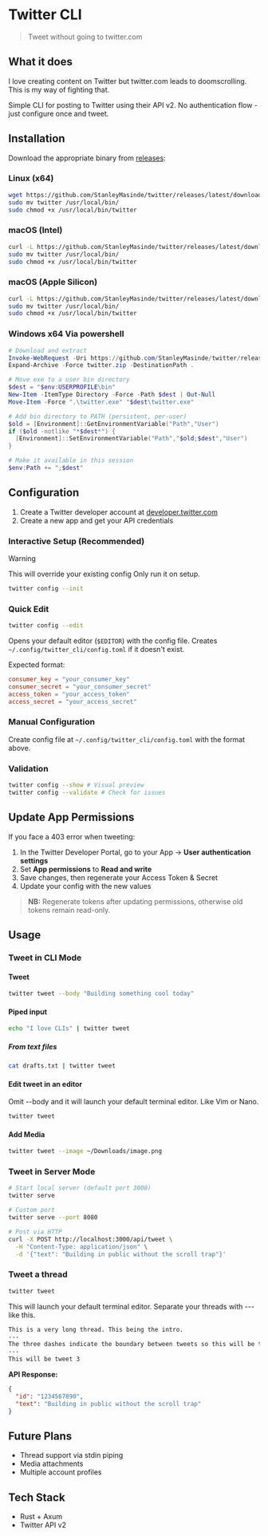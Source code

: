 # Twitter CLI
> Tweet without going to twitter.com

## What it does
I love creating content on Twitter but twitter.com leads to doomscrolling. This is my way of fighting that.

Simple CLI for posting to Twitter using their API v2. No authentication flow - just configure once and tweet.

## Installation
Download the appropriate binary from [releases](https://github.com/StanleyMasinde/twitter/releases/latest):

### Linux (x64)
```bash
wget https://github.com/StanleyMasinde/twitter/releases/latest/download/twitter-linux-x64.tar.gz && tar -xzf twitter-linux-x64.tar.gz && rm twitter-linux-x64.tar.gz
sudo mv twitter /usr/local/bin/
sudo chmod +x /usr/local/bin/twitter
```

### macOS (Intel)
```bash
curl -L https://github.com/StanleyMasinde/twitter/releases/latest/download/twitter-darwin-x64.tar.gz | tar -xz
sudo mv twitter /usr/local/bin/
sudo chmod +x /usr/local/bin/twitter
```

### macOS (Apple Silicon)
```bash
curl -L https://github.com/StanleyMasinde/twitter/releases/latest/download/twitter-darwin-arm64.tar.gz | tar -xz
sudo mv twitter /usr/local/bin/
sudo chmod +x /usr/local/bin/twitter
```

### Windows x64 Via powershell
```powershell
# Download and extract
Invoke-WebRequest -Uri https://github.com/StanleyMasinde/twitter/releases/latest/download/twitter-windows-x64.zip -OutFile twitter.zip
Expand-Archive -Force twitter.zip -DestinationPath .

# Move exe to a user bin directory
$dest = "$env:USERPROFILE\bin"
New-Item -ItemType Directory -Force -Path $dest | Out-Null
Move-Item -Force ".\twitter.exe" "$dest\twitter.exe"

# Add bin directory to PATH (persistent, per-user)
$old = [Environment]::GetEnvironmentVariable("Path","User")
if ($old -notlike "*$dest*") {
  [Environment]::SetEnvironmentVariable("Path","$old;$dest","User")
}

# Make it available in this session
$env:Path += ";$dest"
```

## Configuration
1. Create a Twitter developer account at [developer.twitter.com](https://developer.twitter.com)
2. Create a new app and get your API credentials

### Interactive Setup (Recommended)
> [!WARNING]
> This will override your existing config Only run it on setup.

```bash
twitter config --init
```

### Quick Edit
```bash
twitter config --edit
```
Opens your default editor (`$EDITOR`) with the config file. Creates `~/.config/twitter_cli/config.toml` if it doesn't exist.

Expected format:
```toml
consumer_key = "your_consumer_key"
consumer_secret = "your_consumer_secret"
access_token = "your_access_token"
access_secret = "your_access_secret"
```

### Manual Configuration
Create config file at `~/.config/twitter_cli/config.toml` with the format above.

### Validation
```bash
twitter config --show # Visual preview
twitter config --validate # Check for issues
```

## Update App Permissions
If you face a 403 error when tweeting:

1. In the Twitter Developer Portal, go to your App → **User authentication settings**
2. Set **App permissions** to **Read and write**
3. Save changes, then regenerate your Access Token & Secret
4. Update your config with the new values

> **NB:** Regenerate tokens after updating permissions, otherwise old tokens remain read-only.

## Usage

### Tweet in CLI Mode
#### Tweet
```bash
twitter tweet --body "Building something cool today"
```

#### Piped input
```bash
echo "I love CLIs" | twitter tweet
```


##### From text files
```bash
cat drafts.txt | twitter tweet
```
#### Edit tweet in an editor
Omit --body and it will launch your default terminal editor. Like Vim or Nano.
```bash
twitter tweet
```

#### Add Media
```bash
twitter tweet --image ~/Downloads/image.png
```

### Tweet in Server Mode
```bash
# Start local server (default port 3000)
twitter serve

# Custom port
twitter serve --port 8080

# Post via HTTP
curl -X POST http://localhost:3000/api/tweet \
  -H "Content-Type: application/json" \
  -d '{"text": "Building in public without the scroll trap"}'
```

### Tweet a thread
```bash
twitter tweet
```
This will launch your default terminal editor. Separate your threads with --- like this.
```txt
This is a very long thread. This being the intro.
---
The three dashes indicate the boundary between tweets so this will be tweet 2.
---
This will be tweet 3
```

**API Response:**
```json
{
  "id": "1234567890",
  "text": "Building in public without the scroll trap"
}
```

## Future Plans
- Thread support via stdin piping
- Media attachments
- Multiple account profiles

## Tech Stack
- Rust + Axum
- Twitter API v2
